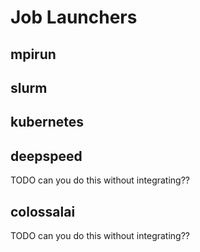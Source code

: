 # Job Launchers

## mpirun

## slurm

## kubernetes

## deepspeed

TODO can you do this without integrating??

## colossalai

TODO can you do this without integrating??
